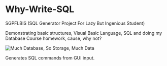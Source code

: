 # Why-Write-SQL
SGPFLBIS (SQL Generator Project For Lazy But Ingenious  Student)

Demonstrating basic structures, Visual Basic Language, SQL and doing my Database Course homework, cause, why not?
 
![Much Database, So Storage, Much Data](https://i.imgflip.com/1aulgw.jpg)

Generates SQL commands from GUI input.
